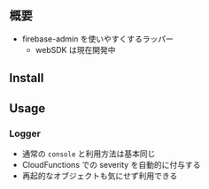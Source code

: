 ## 概要

- firebase-admin を使いやすくするラッパー
  - webSDK は現在開発中

## Install

## Usage

### Logger

- 通常の `console` と利用方法は基本同じ
- CloudFunctions での severity を自動的に付与する
- 再起的なオブジェクトも気にせず利用できる
